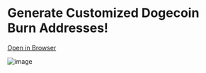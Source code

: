 # Generate Customized Dogecoin Burn Addresses!

[Open in Browser](https://usarandom.github.io/DogeBurnAddressMaker/)

![image](https://github.com/user-attachments/assets/c8a4972b-9161-4d05-b328-9ad631b07d72)
